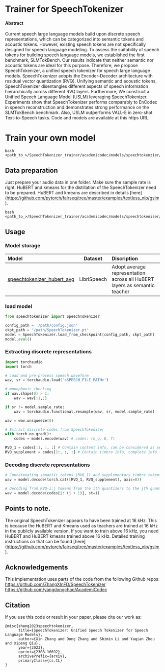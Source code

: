 # Trainer for SpeechTokenizer

#### Abstract
Current speech large language models build upon discrete speech representations, which can be categorized into semantic tokens and acoustic tokens. However, existing speech tokens are not specifically designed for speech language modeling. To assess the suitability of speech tokens for building speech language models, we established the first benchmark, SLMTokBench. Our results indicate that neither semantic nor acoustic tokens are ideal for this purpose. Therefore, we propose SpeechTokenizer, a unified speech tokenizer for speech large language models. SpeechTokenizer adopts the Encoder-Decoder architecture with residual vector quantization (RVQ). Unifying semantic and acoustic tokens, SpeechTokenizer disentangles different aspects of speech information hierarchically across different RVQ layers. Furthermore, We construct a Unified Speech Language Model (USLM) leveraging SpeechTokenizer. Experiments show that SpeechTokenizer performs comparably to EnCodec in speech reconstruction and demonstrates strong performance on the SLMTokBench benchmark. Also, USLM outperforms VALL-E in zero-shot Text-to-Speech tasks. Code and models are available at this https URL.

# Train your own model
```commandline
bash <path_to_>/SpeechTokenizer_trainer/academicodec/models/speechtokenzier/train.sh
```

## Data preparation
Just prepare your audio data in one folder. Make sure the sample rate is right.
HuBERT and kmeans for the distillation of the SpeechTokenizer need to be prepared.
HuBERT and kmeans are described in details [here]
(https://github.com/pytorch/fairseq/tree/master/examples/textless_nlp/gslm).

```commandline
bash <path_to_>/SpeechTokenizer_trainer/academicodec/models/speechtokenizer/extract_feature.sh
```

## Usage
### Model storage
| Model| Dataset |Discription|
|:----|:----:|:----|
|[speechtokenizer_hubert_avg](https://huggingface.co/fnlp/SpeechTokenizer/tree/main/speechtokenizer_hubert_avg)|LibriSpeech|Adopt average representation across all HuBERT layers as semantic teacher |
### load model
```python
from speechtokenizer import SpeechTokenizer

config_path = '/path/config.json'
ckpt_path = '/path/SpeechTokenizer.pt'
model = SpeechTokenizer.load_from_checkpoint(config_path, ckpt_path)
model.eval()
```

### Extracting discrete representations
```python
import torchaudio
import torch

# Load and pre-process speech waveform
wav, sr = torchaudio.load('<SPEECH_FILE_PATH>')

# monophonic checking
if wav.shape(0) > 1:
    wav = wav[:1,;]

if sr != model.sample_rate:
    wav = torchaudio.functional.resample(wav, sr, model.sample_rate)

wav = wav.unsqueeze(0)

# Extract discrete codes from SpeechTokenizer
with torch.no_grad():
    codes = model.encode(wav) # codes: (n_q, B, T)

RVQ_1 = codes[:1, :, :] # Contain content info, can be considered as semantic tokens
RVQ_supplement = codes[1:, :, :] # Contain timbre info, complete info lost by the first quantizer
```

### Decoding discrete representations
```python
# Concatenating semantic tokens (RVQ_1) and supplementary timbre tokens and then decoding
wav = model.decode(torch.cat([RVQ_1, RVQ_supplement], axis=0))

# Decoding from RVQ-i:j tokens from the ith quantizers to the jth quantizers
wav = model.decode(codes[i: (j + 1)], st=i) 
```

## Points to note.
The original SpeechTokenizer appears to have been trained at 16 kHz.
This is because the HuBERT and Kmeans used as teachers are trained at 16 kHz in the publicly available version.
If you want to train above 16 kHz, you need HuBERT and HuBERT kmeans trained above 16 kHz.
Detailed training instructions on that can be found [here]
(https://github.com/pytorch/fairseq/tree/master/examples/textless_nlp/gslm).


## Acknowledgements
This implementation uses parts of the code from the following Github repos:
https://github.com/ZhangXInFD/SpeechTokenizer <br>
https://github.com/yangdongchao/AcademiCodec <br>

## Citation
If you use this code or result in your paper, please cite our work as:
```Tex
@misc{zhang2023speechtokenizer,
      title={SpeechTokenizer: Unified Speech Tokenizer for Speech Language Models}, 
      author={Xin Zhang and Dong Zhang and Shimin Li and Yaqian Zhou and Xipeng Qiu},
      year={2023},
      eprint={2308.16692},
      archivePrefix={arXiv},
      primaryClass={cs.CL}
}
```

